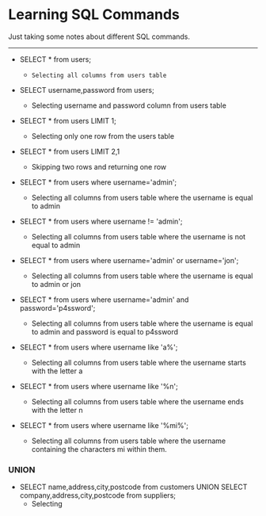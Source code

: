 # Learning SQL Commands

Just taking some notes about different SQL commands.

---------------------------------------------

- SELECT * from users;
	- `Selecting all columns from users table`

- SELECT username,password from users;
	- Selecting username and password column from users table

- SELECT * from users LIMIT 1;
	- Selecting only one row from the users table

- SELECT * from users LIMIT 2,1
	- Skipping two rows and returning one row

- SELECT * from users where username='admin';
	- Selecting all columns from users table where the username is equal to admin

- SELECT * from users where username != 'admin';
	- Selecting all columns from users table where the username is not equal to admin

- SELECT * from users where username='admin' or username='jon';
	- Selecting all columns from users table where the username is equal to admin or jon

- SELECT * from users where username='admin' and password='p4ssword';
	- Selecting all columns from users table where the username is equal to admin and password is equal to p4ssword

- SELECT * from users where username like 'a%';
	- Selecting all columns from users table where the username starts with the letter a

- SELECT * from users where username like '%n';
	- Selecting all columns from users table where the username ends with the letter n

- SELECT * from users where username like '%mi%';
	- Selecting all columns from users table where the username containing the characters mi within them.


### UNION

- SELECT name,address,city,postcode from customers UNION SELECT company,address,city,postcode from suppliers;
	- Selecting 
